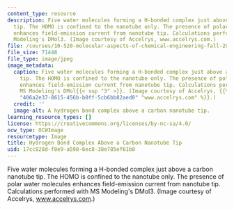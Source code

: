 ```yaml
---
content_type: resource
description: Five water molecules forming a H-bonded complex just above a carbon nanotube
  tip. The HOMO is confined to the nanotube only. The presence of polar water molecules
  enhances field-emission current from nanotube tip. Calculations performed with MS
  Modeling's DMol3. (Image courtesy of Accelrys, www.accelrys.com.)
file: /courses/10-520-molecular-aspects-of-chemical-engineering-fall-2004/17cc828df8e9a5986ec838e785ef61b8_10-520f04.jpg
file_size: 71448
file_type: image/jpeg
image_metadata:
  caption: Five water molecules forming a H-bonded complex just above a carbon nanotube
    tip. The HOMO is confined to the nanotube only. The presence of polar water molecules
    enhances field-emission current from nanotube tip. Calculations performed with
    MS Modeling's DMol{{< sup "3" >}}. (Image courtesy of Accelrys, {{% resource_link
    "406a2e37-8615-456b-b0ff-5cb6bb82aed0" "www.accelrys.com" %}}.)
  credit: ''
  image-alt: A hydrogen bond complex above a carbon nanotube tip.
learning_resource_types: []
license: https://creativecommons.org/licenses/by-nc-sa/4.0/
ocw_type: OCWImage
resourcetype: Image
title: Hydrogen Bond Complex Above a Carbon Nanotube Tip
uid: 17cc828d-f8e9-a598-6ec8-38e785ef61b8
---
```

Five water molecules forming a H-bonded complex just above a carbon nanotube tip. The HOMO is confined to the nanotube only. The presence of polar water molecules enhances field-emission current from nanotube tip. Calculations performed with MS Modeling's DMol3. (Image courtesy of Accelrys, www.accelrys.com.)